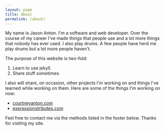 ```yaml
---
layout: page
title: About
permalink: /about/
---
```


My name is Jason Anton.  I'm a software and web developer.  Over the course of my career I've made things that people use and a lot more things that nobody has ever used.  I also play drums.  A few people have herd me play drums but a lot more people haven't.

The purpose of this website is two-fold:
<ol>
  <li>Learn to use jekyll.</li>
  <li>Share stuff sometimes.</li>
</ol>

I also will share, on occasion, other projects I'm working on and things I've learned while working on them.  Here are some of the things I'm working on now:
<ul>
  <li><a href="http://courtneyanton.com">courtneyanton.com</a></li>
  <li><a href="http://expressionstributes.com">expressionstributes.com</a></li>
</ul>

Feel free to contact me via the methods listed in the footer below.  Thanks for visiting my site.  
